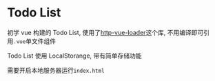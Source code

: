 # Todo List

初学 vue 构建的 Todo List, 使用了[http-vue-loader](https://github.com/FranckFreiburger/http-vue-loader)这个库, 不用编译即可引用`.vue`单文件组件

Todo List 使用 LocalStorange, 带有简单存储功能

需要开启本地服务器运行`index.html`